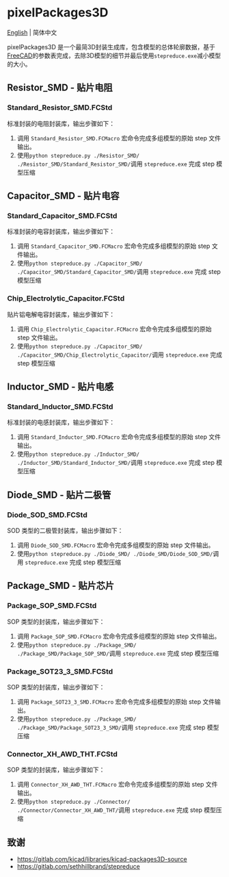 # pixelPackages3D

 [English](.\README_EN.md) | 简体中文

pixelPackages3D 是一个最简3D封装生成库，包含模型的总体轮廓数据，基于[FreeCAD](https://www.freecad.org/)的参数表完成，去除3D模型的细节并最后使用`stepreduce.exe`减小模型的大小。

## Resistor_SMD - 贴片电阻

### Standard_Resistor_SMD.FCStd

标准封装的电阻封装库，输出步骤如下：

1. 调用 `Standard_Resistor_SMD.FCMacro` 宏命令完成多组模型的原始 step 文件输出。
2. 使用`python stepreduce.py ./Resistor_SMD/ ./Resistor_SMD/Standard_Resistor_SMD/`调用 `stepreduce.exe` 完成 step 模型压缩

## Capacitor_SMD - 贴片电容

### Standard_Capacitor_SMD.FCStd

标准封装的电容封装库，输出步骤如下：

1. 调用 `Standard_Capacitor_SMD.FCMacro` 宏命令完成多组模型的原始 step 文件输出。
2. 使用`python stepreduce.py ./Capacitor_SMD/ ./Capacitor_SMD/Standard_Capacitor_SMD/`调用 `stepreduce.exe` 完成 step 模型压缩

### Chip_Electrolytic_Capacitor.FCStd

贴片铝电解电容封装库，输出步骤如下：

1. 调用 `Chip_Electrolytic_Capacitor.FCMacro` 宏命令完成多组模型的原始 step 文件输出。
2. 使用`python stepreduce.py ./Capacitor_SMD/ ./Capacitor_SMD/Chip_Electrolytic_Capacitor/`调用 `stepreduce.exe` 完成 step 模型压缩

## Inductor_SMD - 贴片电感

### Standard_Inductor_SMD.FCStd

标准封装的电感封装库，输出步骤如下：

1. 调用 `Standard_Inductor_SMD.FCMacro` 宏命令完成多组模型的原始 step 文件输出。
2. 使用`python stepreduce.py ./Inductor_SMD/ ./Inductor_SMD/Standard_Inductor_SMD/`调用 `stepreduce.exe` 完成 step 模型压缩

## Diode_SMD - 贴片二极管

### Diode_SOD_SMD.FCStd

SOD 类型的二极管封装库，输出步骤如下：

1. 调用 `Diode_SOD_SMD.FCMacro` 宏命令完成多组模型的原始 step 文件输出。
2. 使用`python stepreduce.py ./Diode_SMD/ ./Diode_SMD/Diode_SOD_SMD/`调用 `stepreduce.exe` 完成 step 模型压缩

## Package_SMD - 贴片芯片

### Package_SOP_SMD.FCStd

SOP 类型的封装库，输出步骤如下：

1. 调用 `Package_SOP_SMD.FCMacro` 宏命令完成多组模型的原始 step 文件输出。
2. 使用`python stepreduce.py ./Package_SMD/ ./Package_SMD/Package_SOP_SMD/`调用 `stepreduce.exe` 完成 step 模型压缩

### Package_SOT23_3_SMD.FCStd

SOP 类型的封装库，输出步骤如下：

1. 调用 `Package_SOT23_3_SMD.FCMacro` 宏命令完成多组模型的原始 step 文件输出。
2. 使用`python stepreduce.py ./Package_SMD/ ./Package_SMD/Package_SOT23_3_SMD/`调用 `stepreduce.exe` 完成 step 模型压缩

### Connector_XH_AWD_THT.FCStd

SOP 类型的封装库，输出步骤如下：

1. 调用 `Connector_XH_AWD_THT.FCMacro` 宏命令完成多组模型的原始 step 文件输出。
2. 使用`python stepreduce.py ./Connector/ ./Connector/Connector_XH_AWD_THT/`调用 `stepreduce.exe` 完成 step 模型压缩

## 致谢

- <https://gitlab.com/kicad/libraries/kicad-packages3D-source>
- <https://gitlab.com/sethhillbrand/stepreduce>
